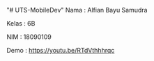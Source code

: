 "# UTS-MobileDev" 
Nama : Alfian Bayu Samudra

Kelas : 6B

NIM : 18090109

Demo : https://youtu.be/RTdVthhhrqc
